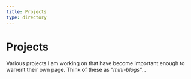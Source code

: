 ```yaml
---
title: Projects
type: directory
---
```


# Projects

Various projects I am working on that have become important enough to warrent their own page. Think of these as *"mini-blogs"*...
